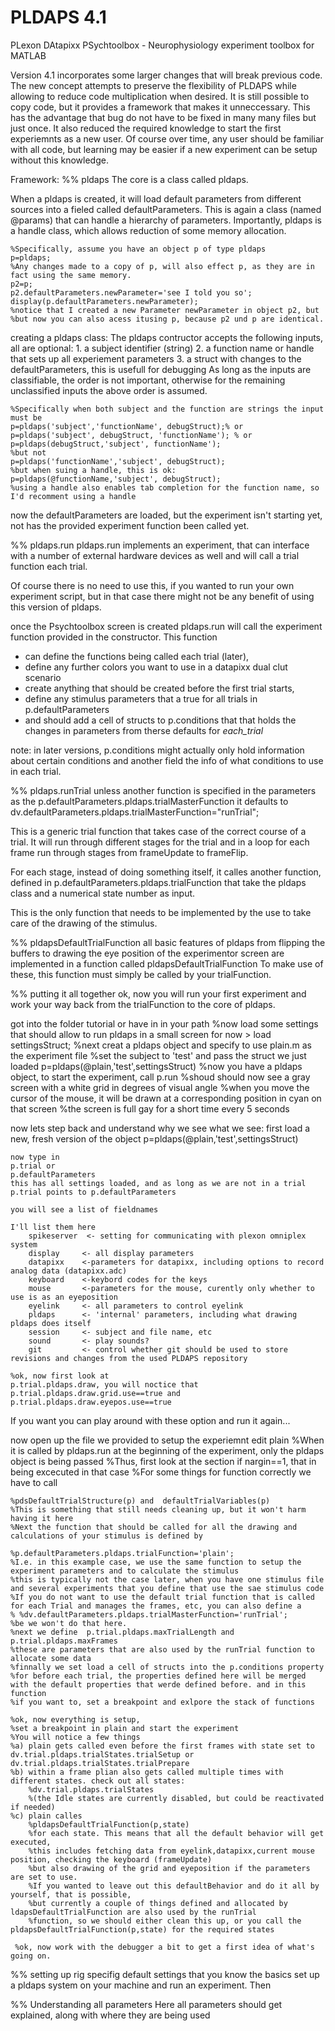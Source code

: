 PLDAPS 4.1
==========

PLexon DAtapixx PSychtoolbox - Neurophysiology experiment toolbox for MATLAB

Version 4.1 incorporates some larger changes that will break previous code. 
The new concept attempts to preserve the flexibility of PLDAPS while allowing 
to reduce code multiplication when desired. 
It is still possible to copy code, but it provides a framework that makes it unneccessary. 
This has the advantage that bug do not have to be fixed in many many files but just once.
It also reduced the required knowledge to start the first experiemnts as a new user.
Of course over time, any user should be familiar with all code, but learning may be easier if
a new experiment can be setup without this knowledge.

Framework:
%% pldaps
The core is a class called pldaps.

When a pldaps is created, it will load default parameters from different sources 
into a fieled called defaultParameters. This is again a class (named @params) 
that can handle a hierarchy of parameters.
Importantly, pldaps is a handle class, which allows reduction of some memory allocation.

    %Specifically, assume you have an object p of type pldaps
    p=pldaps;
    %Any changes made to a copy of p, will also effect p, as they are in fact using the same memory.
    p2=p;
    p2.defaultParameters.newParameter='see I told you so';
    display(p.defaultParameters.newParameter);
    %notice that I created a new Parameter newParameter in object p2, but 
    %but now you can also acess itusing p, because p2 und p are identical.

creating a pldaps class:
The pldaps contructor accepts the following inputs, all are optional:
    1. a subject identifier (string)
    2. a function name or handle that sets up all experiement parameters
    3. a struct with changes to the defaultParameters, this is usefull for debugging
As long as the inputs are classifiable, the order is not important, otherwise 
for the remaining unclassified inputs the above order is assumed.

    %Specifically when both subject and the function are strings the input must be
    p=pldaps('subject','functionName', debugStruct);% or
    p=pldaps('subject', debugStruct, 'functionName'); % or
    p=pldaps(debugStruct,'subject', functionName');
    %but not
    p=pldaps('functionName','subject', debugStruct);
    %but when suing a handle, this is ok:
    p=pldaps(@functionName,'subject', debugStruct);
    %using a handle also enables tab completion for the function name, so I'd recomment using a handle

now the defaultParameters are loaded, but the experiment isn't starting yet, not has
the provided experiment function been called yet.

%% pldaps.run
pldaps.run implements an experiment, that can interface with a number of external 
hardware devices as well and will call a trial function each trial.

Of course there is no need to use this, if you wanted to run your own experiment script,
but in that case there might not be any benefit of using this version of pldaps.

once the Psychtoolbox screen is created
pldaps.run will call the experiment function provided in the constructor.
This function 
- can define the functions being called each trial (later), 
- define any further colors you want to use in a datapixx dual clut scenario
- create anything that should be created before the first trial starts, 
- define any stimulus parameters that a true for all trials in p.defaultParameters
- and should add a cell of structs to p.conditions that that holds the changes in parameters from therse defaults for _each_trial_

note: in later versions, p.conditions might actually only hold information about certain conditions and another field the info of what conditions to use in each trial.

%% pldaps.runTrial
unless another function is specified in the parameters as the 
p.defaultParameters.pldaps.trialMasterFunction
it defaults to dv.defaultParameters.pldaps.trialMasterFunction="runTrial";

This is a generic trial function that takes case of the correct course of a trial.
It will run through different stages for the trial and in a loop for each frame
run through stages from frameUpdate to frameFlip.

For each stage, instead of doing something itself, it calles another function, defined in
p.defaultParameters.pldaps.trialFunction that take the pldaps class and a numerical state number as input.

This is the only function that needs to be implemented by the use to take care of the drawing of the stimulus.

%% pldapsDefaultTrialFunction
all basic features of pldaps from flipping the buffers to drawing the eye position of the experimentor screen are
implemented in a function called pldapsDefaultTrialFunction
To make use of these, this function must simply be called by your trialFunction.


%% putting it all together
ok, now you will run your first experiment and work your way back from the trialFunction
to the core of pldaps.

got into the folder tutorial or have in in your path
    %now load some settings that should allow to run pldaps in a small screen for now
    > load settingsStruct;
    %next creat a pldaps object and specify to use plain.m as the experiment file
    %set the subject to 'test'  and pass the struct we just loaded
    p=pldaps(@plain,'test',settingsStruct)
    %now you have a pldaps object, to start the experiment, call
    p.run
    %shoud should now see a gray screen with a white grid in degrees of visual angle
    %when you move the cursor of the mouse, it will be drawn at a corresponding position in cyan on that screen
    %the screen is full gay for a short time every 5 seconds
    
now lets step back and understand why we see what we see:
first load a new, fresh version of the object
    p=pldaps(@plain,'test',settingsStruct)

    now type in
    p.trial or
    p.defaultParameters
    this has all settings loaded, and as long as we are not in a trial p.trial points to p.defaultParameters
    
    you will see a list of fieldnames
    
    I'll list them here
        spikeserver  <- setting for communicating with plexon omniplex system
        display     <- all display parameters
        datapixx    <-parameters for datapixx, including options to record analog data (datapixx.adc)
        keyboard    <-keybord codes for the keys
        mouse       <-parameters for the mouse, curently only whether to use is as an eyeposition
        eyelink     <- all parameters to control eyelink
        pldaps      <- 'internal' parameters, including what drawing pldaps does itself
        session     <- subject and file name, etc
        sound       <- play sounds?
        git         <- control whether git should be used to store revisions and changes from the used PLDAPS repository

    %ok, now first look at
    p.trial.pldaps.draw, you will noctice that
    p.trial.pldaps.draw.grid.use==true and
    p.trial.pldaps.draw.eyepos.use==true

If you want you can play around with these option and run it again...

now open up the file we provided to setup the experiemnt
    edit plain
    %When it is called by pldaps.run at the beginning of the experiment, only the pldaps object is being passed
    %Thus, first look at the section if nargin==1, that in being excecuted in that case
    %For some things for function correctly we have to call
    
    %pdsDefaultTrialStructure(p) and  defaultTrialVariables(p)
    %This is something that still needs cleaning up, but it won't harm having it here
    %Next the function that should be called for all the drawing and calculations of your stimulus is defined by

    %p.defaultParameters.pldaps.trialFunction='plain';   
    %I.e. in this example case, we use the same function to setup the experiment parameters and to calculate the stimulus
    %this is typically not the case later, when you have one stimulus file and several experiments that you define that use the sae stimulus code
    %If you do not want to use the default trial function that is called for each Trial and manages the frames, etc, you can also define a
    % %dv.defaultParameters.pldaps.trialMasterFunction='runTrial';
    %be we won't do that here.
    %next we define  p.trial.pldaps.maxTrialLength and  p.trial.pldaps.maxFrames
    %these are parameters that are also used by the runTrial function to allocate some data
    %finnally we set load a cell of structs into the p.conditions property
    %for before each trial, the properties defined here will be merged with the default properties that werde defined before. and in this function
    %if you want to, set a breakpoint and exlpore the stack of functions

    %ok, now everything is setup,
    %set a breakpoint in plain and start the experiment
    %You will notice a few things
    %a) plain gets called even before the first frames with state set to dv.trial.pldaps.trialStates.trialSetup or dv.trial.pldaps.trialStates.trialPrepare
    %b) within a frame plian also gets called multiple times with different states. check out all states:
        %dv.trial.pldaps.trialStates
        %(the Idle states are currently disabled, but could be reactivated if needed)
    %c) plain calles 
        %pldapsDefaultTrialFunction(p,state)
        %for each state. This means that all the default behavior will get executed,
        %this includes fetching data from eyelink,datapixx,current mouse position, checking the keyboard (frameUpdate)
        %but also drawing of the grid and eyeposition if the parameters are set to use.
        %If you wanted to leave out this defaultBehavior and do it all by yourself, that is possible,
        %but currently a couple of things defined and allocated by ldapsDefaultTrialFunction are also used by the runTrial
        %function, so we should either clean this up, or you call the pldapsDefaultTrialFunction(p,state) for the required states
    
     %ok, now work with the debugger a bit to get a first idea of what's going on.

%% setting up rig specifig default settings
that you know the basics set up a pldaps system on your machine and run an experiment. 
Then 


%% Understanding all parameters
Here all parameters should get explained, along with where they are being used


